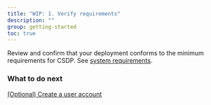 ```yaml
---
title: "WIP: 1. Verify requirements"
description: ""
group: getting-started
toc: true
---
```



Review and confirm that your deployment conforms to the minimum requirements for CSDP. See [system requirements]({{site.baseurl}}/docs/runtime/requirements).

### What to do next
[(Optional) Create a user account]({{site.baseurl}}/docs/getting-started/quick-start-add-user)